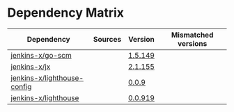 # Dependency Matrix

Dependency | Sources | Version | Mismatched versions
---------- | ------- | ------- | -------------------
[jenkins-x/go-scm](https://github.com/jenkins-x/go-scm) |  | [1.5.149]() | 
[jenkins-x/jx](https://github.com/jenkins-x/jx) |  | [2.1.155](https://github.com/jenkins-x/jx/releases/tag/v2.1.155) | 
[jenkins-x/lighthouse-config](https://github.com/jenkins-x/lighthouse-config) |  | [0.0.9]() | 
[jenkins-x/lighthouse](https://github.com/jenkins-x/lighthouse) |  | [0.0.919]() | 
